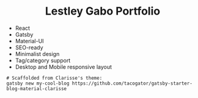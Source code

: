 <h1 align="center">
  Lestley Gabo Portfolio
</h1>

-   React
-   Gatsby
-   Material-UI
-   SEO-ready
-   Minimalist design
-   Tag/category support
-   Desktop and Mobile responsive layout

```
# Scaffolded from Clarisse's theme:
gatsby new my-cool-blog https://github.com/tacogator/gatsby-starter-blog-material-clarisse
```
